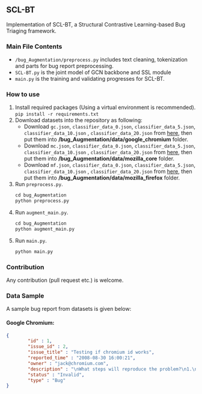 ## SCL-BT

Implementation of SCL-BT, a Structural Contrastive Learning-based Bug Triaging framework.


### Main File Contents

- `/bug_Augmentation/preprocess.py` includes text cleaning, tokenization and parts for bug report preprocessing.
- `SCL-BT.py` is the joint model of GCN backbone and SSL module
- `main.py` is the training and validating progresses for SCL-BT.

### How to use

1. Install required packages (Using a virtual environment is recommended).
   `pip install -r requirements.txt`
2. Download datasets into the repository as following:
    - Download `gc.json`, `classifier_data_0.json`, `classifier_data_5.json`, `classifier_data_10.json`
      , `classifier_data_20.json` from [here](https://pan.baidu.com/s/1LMOUD8_fWNgMPQLawkhhXA?pwd=5zcn), then put them
      into **/bug_Augmentation/data/google_chromium** folder.
    - Download `mc.json`, `classifier_data_0.json`, `classifier_data_5.json`, `classifier_data_10.json`
      , `classifier_data_20.json` from [here](https://pan.baidu.com/s/1jyac2q5Ak7GJqcJf9t9Gvw?pwd=tg9w), then put them
      into **/bug_Augmentation/data/mozilla_core** folder.
    - Download `mf.json`, `classifier_data_0.json`, `classifier_data_5.json`, `classifier_data_10.json`
      , `classifier_data_20.json` from [here](https://pan.baidu.com/s/1-Q33mN2SUAQhygr30Xeyrw?pwd=c9o2), then put them
      into **/bug_Augmentation/data/mozilla_firefox** folder.
3. Run `preprocess.py`.
   ```python
   cd bug_Augmentation
   python preprocess.py
   ```
4. Run `augment_main.py`.
   ```python
   cd bug_Augmentation
   python augment_main.py
   ```
5. Run `main.py`.
   ```python
   python main.py
   ```

### Contribution

Any contribution (pull request etc.) is welcome.

### Data Sample

A sample bug report from datasets is given below:

#### Google Chromium:

```json
{
		"id" : 1,
		"issue_id" : 2,
		"issue_title" : "Testing if chromium id works",
		"reported_time" : "2008-08-30 16:00:21",
		"owner" : "jack@chromium.com",
		"description" : "\nWhat steps will reproduce the problem?\n1.\n2.\n3.\n\r\nWhat is the expected output? What do you see instead?\n\r\n\r\nPlease use labels and text to provide additional information.\n \n ",
		"status" : "Invalid",
		"type" : "Bug"
}
```

